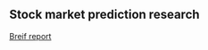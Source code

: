 ## Stock market prediction research

[Breif report](https://github.com/AntonPates/model-one/blob/main/report.md)